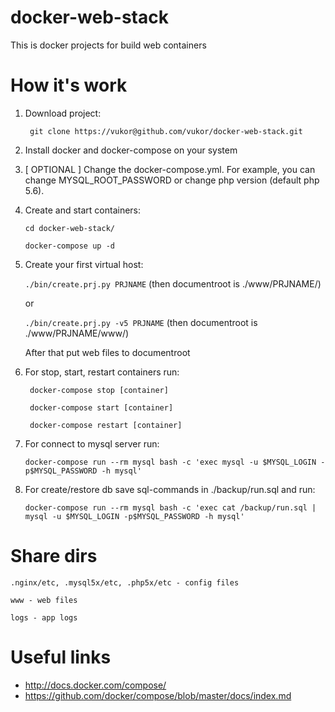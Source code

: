docker-web-stack
===========

This is docker projects for build web containers

How it's work
===========

1. Download project:

    `` git clone https://vukor@github.com/vukor/docker-web-stack.git``

2. Install docker and docker-compose on your system

3. [ OPTIONAL ] Change the docker-compose.yml. For example, you can change MYSQL_ROOT_PASSWORD or change php version (default php 5.6).

4. Create and start containers:
    
    `` cd docker-web-stack/ ``

    `` docker-compose up -d ``

5. Create your first virtual host:

    `` ./bin/create.prj.py PRJNAME `` (then documentroot is ./www/PRJNAME/)

	or

    `` ./bin/create.prj.py -v5 PRJNAME `` (then documentroot is ./www/PRJNAME/www/)

    After that put web files to documentroot

6. For stop, start, restart containers run:
    
    `` docker-compose stop [container]``
    
    `` docker-compose start [container]``
    
    `` docker-compose restart [container]``

7. For connect to mysql server run:
    
    `` docker-compose run --rm mysql bash -c 'exec mysql -u $MYSQL_LOGIN -p$MYSQL_PASSWORD -h mysql' ``

8. For create/restore db save sql-commands in ./backup/run.sql and run:
    
    `` docker-compose run --rm mysql bash -c 'exec cat /backup/run.sql | mysql -u $MYSQL_LOGIN -p$MYSQL_PASSWORD -h mysql' ``


Share dirs
===========

``.nginx/etc, .mysql5x/etc, .php5x/etc - config files``

``www - web files``

``logs - app logs``


Useful links
============
  - http://docs.docker.com/compose/
  - https://github.com/docker/compose/blob/master/docs/index.md

